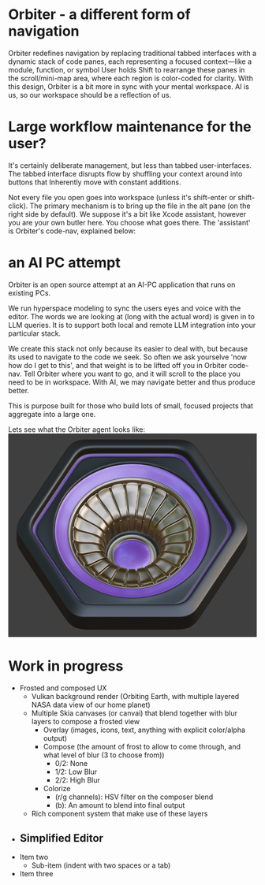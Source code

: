 # Orbiter - a different form of navigation
Orbiter redefines navigation by replacing traditional tabbed interfaces with a dynamic stack of code panes, each representing a focused context—like a module, function, or symbol  User holds Shift to rearrange these panes in the scroll/mini-map area, where each region is color-coded for clarity. With this design, Orbiter is a bit more in sync with your mental workspace.  AI is us, so our workspace should be a reflection of us.

# Large workflow maintenance for the user?
It's certainly deliberate management, but less than tabbed user-interfaces. The tabbed interface disrupts flow by shuffling your context around into buttons that Inherently move with constant additions.

Not every file you open goes into workspace (unless it's shift-enter or shift-click).  The primary mechanism
is to bring up the file in the alt pane (on the right side by default).  We suppose it's a bit like Xcode
assistant, however you are your own butler here.  You choose what goes there.  The 'assistant' is Orbiter's code-nav, explained below:

# an AI PC attempt
Orbiter is an open source attempt at an AI-PC application that runs on existing PCs.

We run hyperspace modeling to sync the users eyes and voice with the editor.
The words we are looking at (long with the actual word) is given in to LLM queries.
It is to support both local and remote LLM integration into your particular stack.

We create this stack not only because its easier to deal with, but because its used to navigate
to the code we seek.  So often we ask yourselve 'now how do I get to this', and that weight is
to be lifted off you in Orbiter code-nav.  Tell Orbiter where you want to go, and it will scroll to
the place you need to be in workspace.  With AI, we may navigate better and thus produce better.

This is purpose built for those who build lots of small, focused projects that aggregate into a large one.

Lets see what the Orbiter agent looks like:
![Orbiter](orbiter888.png)


# Work in progress
- Frosted and composed UX
    - Vulkan background render (Orbiting Earth, with multiple layered NASA data view of our home planet)
    - Multiple Skia canvases (or canvai) that blend together with blur layers to compose a frosted view
        - Overlay (images, icons, text, anything with explicit color/alpha output)
        - Compose (the amount of frost to allow to come through, and what level of blur (3 to choose from))
            - 0/2: None
            - 1/2: Low Blur
            - 2/2: High Blur
        - Colorize
            - (r/g channels): HSV filter on the composer blend
            - (b): An amount to blend into final output
    - Rich component system that make use of these layers
- Simplified Editor
    - 
- Item two
  - Sub-item (indent with two spaces or a tab)
- Item three